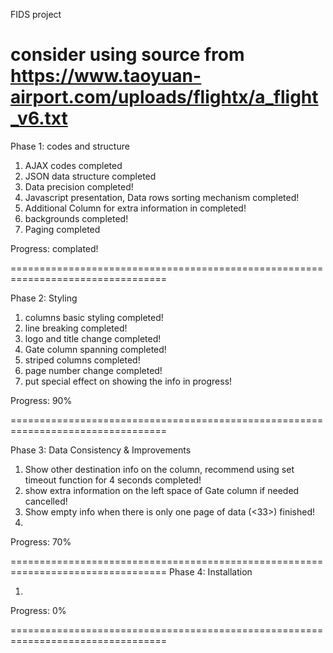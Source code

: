 FIDS project

consider using source from https://www.taoyuan-airport.com/uploads/flightx/a_flight_v6.txt
=================================================================================
Phase 1: codes and structure

  1. AJAX codes completed
  2. JSON data structure  completed
  3. Data precision completed!
  4. Javascript presentation, Data rows sorting mechanism completed!
  5. Additional Column for extra information in completed!
  6. backgrounds completed!
  7. Paging completed
  
Progress: complated!

=================================================================================

Phase 2: Styling

1. columns basic styling completed!
2. line breaking         completed!  
3. logo and title change completed!
4. Gate column spanning completed!
5. striped columns      completed!
6. page number change   completed!
7. put special effect on showing the info  in progress!

Progress: 90%

=================================================================================

Phase 3: Data Consistency & Improvements

1. Show other destination info on the column, recommend using set timeout function for 4 seconds completed!
2. show extra information on the left space of Gate column if needed  cancelled!
3. Show empty info when there is only one page of data (<33>) finished!
4. 


Progress: 70%

=================================================================================
Phase 4: Installation

1. 

Progress: 0%

=================================================================================